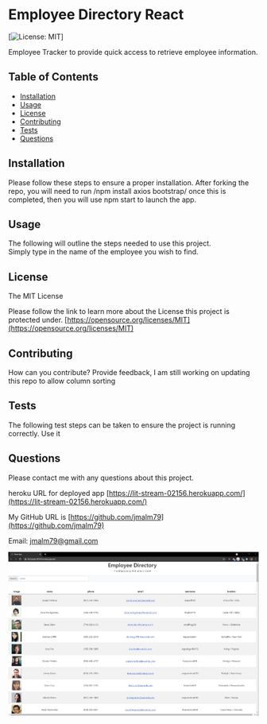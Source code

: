 
# Employee Directory React

  [![License: MIT](https://img.shields.io/badge/License-MIT-yellow.svg)]

  Employee Tracker to provide quick access to retrieve employee information.

  ## Table of Contents
  * [Installation](#Installation)
  * [Usage](#Usage)
  * [License](#License)
  * [Contributing](#Contributing)
  * [Tests](#Tests)
  * [Questions](#Questions)

## Installation

Please follow these steps to ensure a proper installation. 
After forking the repo, you will need to run /npm install axios bootstrap/ once this is completed, then you will use npm start to launch the app.

## Usage

The following will outline the steps needed to use this project.  
Simply type in the name of the employee you wish to find. 

## License
The MIT License

Please follow the link to learn more about the License this project is protected under. 
[https://opensource.org/licenses/MIT](https://opensource.org/licenses/MIT)

## Contributing

How can you contribute? 
Provide feedback, I am still working on updating this repo to allow column sorting

## Tests

The following test steps can be taken to ensure the project is running correctly. 
Use it

## Questions

Please contact me with any questions about this project. 

heroku URL for deployed app [https://lit-stream-02156.herokuapp.com/](https://lit-stream-02156.herokuapp.com/)

My GitHub URL is [https://github.com/jmalm79](https://github.com/jmalm79)

Email: jmalm79@gmail.com

![ScreenShot of this.](images/projectScreenShot.jpg)
